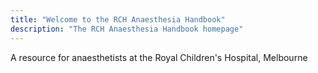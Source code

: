 ```yaml
---
title: "Welcome to the RCH Anaesthesia Handbook"
description: "The RCH Anaesthesia Handbook homepage"
---
```

A resource for anaesthetists at the Royal Children's Hospital, Melbourne